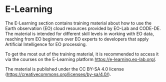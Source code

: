 # E-Learning

The E-Learning section contains training material about how to use the Earth observation (EO) cloud resources provided by EO-Lab and CODE-DE. The material is intended for different skill levels in working with EO data, reaching from EO beginners over EO experts to developers that apply Artificial Intelligence for EO processing. 

To get the most out of the training material, it is recommended to access it via the courses on the E-Learning platform https://e-learning.eo-lab.org/. 

The material is published under the CC BY-SA 4.0 license (https://creativecommons.org/licenses/by-sa/4.0/).

